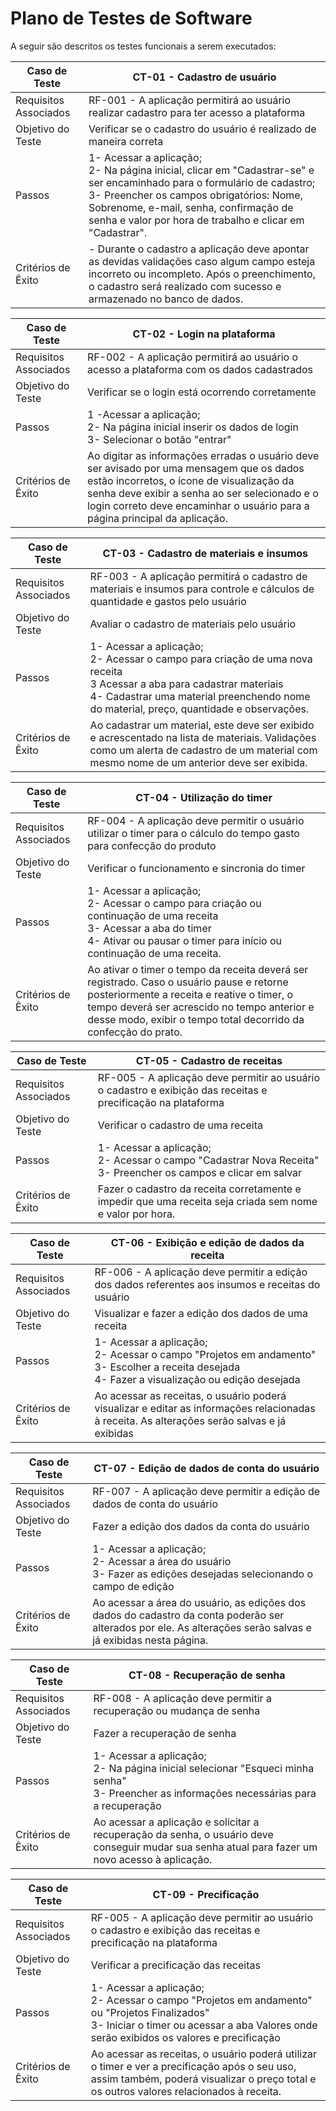 # Plano de Testes de Software

A seguir são descritos os testes funcionais a serem executados:

| Caso de Teste | CT-01 - Cadastro de usuário |
|---------------|--------------------------|
| Requisitos Associados | RF-001 - A aplicação permitirá ao usuário realizar cadastro para ter acesso a plataforma |
| Objetivo do Teste | Verificar se o cadastro do usuário é realizado de maneira correta |
| Passos | 1- Acessar a aplicação; <br> 2- Na página inicial, clicar em "Cadastrar-se" e ser encaminhado para o formulário de cadastro; <br> 3- Preencher os campos obrigatórios: Nome, Sobrenome, e-mail, senha, confirmação de senha e valor por hora de trabalho e clicar em "Cadastrar". |
| Critérios de Êxito | - Durante o cadastro a aplicação deve apontar as devidas validações caso algum campo esteja incorreto ou incompleto. Após o preenchimento, o cadastro será realizado com sucesso e armazenado no banco de dados.

| Caso de Teste | CT-02 - Login na plataforma |
|---------------|--------------------------|
| Requisitos Associados | RF-002 - A aplicação permitirá ao usuário o acesso a plataforma com os dados cadastrados |
| Objetivo do Teste | Verificar se o login está ocorrendo corretamente |
| Passos | 1 -Acessar a aplicação; <br> 2- Na página inicial inserir os dados de login <br> 3- Selecionar o botão "entrar" |
| Critérios de Êxito | Ao digitar as informações erradas o usuário deve ser avisado por uma mensagem que os dados estão incorretos, o ícone de visualização da senha deve exibir a senha ao ser selecionado e o login correto deve encaminhar o usuário para a página principal da aplicação.

| Caso de Teste | CT-03 - Cadastro de materiais e insumos |
|---------------|--------------------------|
| Requisitos Associados | RF-003 - A aplicação permitirá o cadastro de materiais e insumos para controle e cálculos de quantidade e gastos pelo usuário |
| Objetivo do Teste | Avaliar o cadastro de materiais pelo usuário |
| Passos | 1- Acessar a aplicação; <br> 2- Acessar o campo para criação de uma nova receita <br> 3  Acessar a aba para cadastrar materiais <br> 4- Cadastrar uma material preenchendo nome do material, preço, quantidade e observações. |
| Critérios de Êxito | Ao cadastrar um material, este deve ser exibido e acrescentado na lista de materiais. Validações como um alerta de cadastro de um material com mesmo nome de um anterior deve ser exibida.

| Caso de Teste | CT-04 - Utilização do timer |
|---------------|--------------------------|
| Requisitos Associados | RF-004 - A aplicação deve permitir o usuário utilizar o timer para o cálculo do tempo gasto para confecção do produto |
| Objetivo do Teste | Verificar o funcionamento e sincronia do timer |
| Passos | 1- Acessar a aplicação; <br> 2- Acessar o campo para criação ou continuação de uma receita <br> 3- Acessar a aba do timer <br> 4- Ativar ou pausar o timer para início ou continuação de uma receita. |
| Critérios de Êxito | Ao ativar o timer o tempo da receita deverá ser registrado. Caso o usuário pause e retorne posteriormente a receita e reative o timer, o tempo deverá ser acrescido no tempo anterior e desse modo, exibir o tempo total decorrido da confecção do prato.

| Caso de Teste | CT-05 - Cadastro de receitas |
|---------------|--------------------------|
| Requisitos Associados | RF-005 - A aplicação deve permitir ao usuário o cadastro e exibição das receitas e precificação na plataforma |
| Objetivo do Teste | Verificar o cadastro de uma receita |
| Passos | 1- Acessar a aplicação; <br> 2- Acessar o campo "Cadastrar Nova Receita" <br> 3- Preencher os campos e clicar em salvar |
| Critérios de Êxito | Fazer o cadastro da receita corretamente e impedir que uma receita seja criada sem nome e valor por hora.

| Caso de Teste | CT-06 - Exibição e edição de dados da receita |
|---------------|--------------------------|
| Requisitos Associados | RF-006 - A aplicação deve permitir a edição dos dados referentes aos insumos e receitas do usuário |
| Objetivo do Teste | Visualizar e fazer a edição dos dados de uma receita |
| Passos | 1- Acessar a aplicação; <br> 2- Acessar o campo "Projetos em andamento" <br> 3- Escolher a receita desejada <br> 4- Fazer a visualização ou edição desejada |
| Critérios de Êxito | Ao acessar as receitas, o usuário poderá visualizar e editar as informações relacionadas à receita. As alterações serão salvas e já exibidas

| Caso de Teste | CT-07 - Edição de dados de conta do usuário |
|---------------|--------------------------|
| Requisitos Associados | RF-007 - A aplicação deve permitir a edição de dados de conta do usuário |
| Objetivo do Teste |  Fazer a edição dos dados da conta do usuário |
| Passos | 1- Acessar a aplicação; <br> 2- Acessar a área do usuário <br> 3- Fazer as edições desejadas selecionando o campo de edição |
| Critérios de Êxito | Ao acessar a área do usuário, as edições dos dados do cadastro da conta poderão ser alterados por ele. As alterações serão salvas e já exibidas nesta página.

| Caso de Teste | CT-08 - Recuperação de senha |
|---------------|--------------------------|
| Requisitos Associados | RF-008 - A aplicação deve permitir a recuperação ou mudança de senha |
| Objetivo do Teste | Fazer a recuperação de senha |
| Passos | 1- Acessar a aplicação; <br> 2- Na página inicial selecionar "Esqueci minha senha" <br> 3- Preencher as informações necessárias para a recuperação |
| Critérios de Êxito | Ao acessar a aplicação e solicitar a recuperação da senha, o usuário deve conseguir mudar sua senha atual para fazer um novo acesso à aplicação.

| Caso de Teste | CT-09 - Precificação |
|---------------|--------------------------|
| Requisitos Associados | RF-005 - A aplicação deve permitir ao usuário o cadastro e exibição das receitas e precificação na plataforma |
| Objetivo do Teste | Verificar a precificação das receitas |
| Passos | 1- Acessar a aplicação; <br> 2- Acessar o campo "Projetos em andamento" ou "Projetos Finalizados" <br> 3- Iniciar o timer ou acessar a aba Valores onde serão exibidos os valores e precificação |
| Critérios de Êxito | Ao acessar as receitas, o usuário poderá utilizar o timer e ver a precificação após o seu uso, assim também, poderá visualizar o preço total e os outros valores relacionados à receita.

